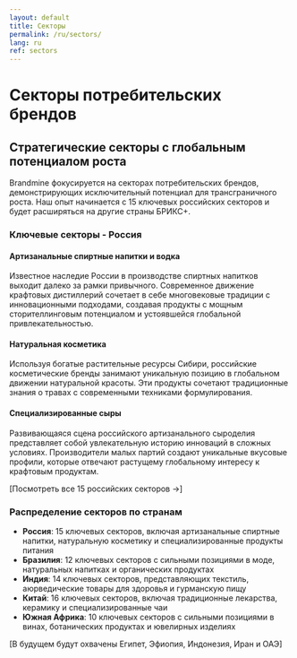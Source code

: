 ```yaml
---
layout: default
title: Секторы
permalink: /ru/sectors/
lang: ru
ref: sectors
---
```


# Секторы потребительских брендов

## Стратегические секторы с глобальным потенциалом роста

Brandmine фокусируется на секторах потребительских брендов, демонстрирующих исключительный потенциал для трансграничного роста. Наш опыт начинается с 15 ключевых российских секторов и будет расширяться на другие страны БРИКС+.

### Ключевые секторы - Россия

#### Артизанальные спиртные напитки и водка
Известное наследие России в производстве спиртных напитков выходит далеко за рамки привычного. Современное движение крафтовых дистиллерий сочетает в себе многовековые традиции с инновационными подходами, создавая продукты с мощным сторителлинговым потенциалом и устоявшейся глобальной привлекательностью.

#### Натуральная косметика
Используя богатые растительные ресурсы Сибири, российские косметические бренды занимают уникальную позицию в глобальном движении натуральной красоты. Эти продукты сочетают традиционные знания о травах с современными техниками формулирования.

#### Специализированные сыры
Развивающаяся сцена российского артизанального сыроделия представляет собой увлекательную историю инноваций в сложных условиях. Производители малых партий создают уникальные вкусовые профили, которые отвечают растущему глобальному интересу к крафтовым продуктам.

[Посмотреть все 15 российских секторов →]

### Распределение секторов по странам

- **Россия**: 15 ключевых секторов, включая артизанальные спиртные напитки, натуральную косметику и специализированные продукты питания
- **Бразилия**: 12 ключевых секторов с сильными позициями в моде, натуральных напитках и органических продуктах
- **Индия**: 14 ключевых секторов, представляющих текстиль, аюрведические товары для здоровья и гурманскую пищу
- **Китай**: 16 ключевых секторов, включая традиционные лекарства, керамику и специализированные чаи
- **Южная Африка**: 10 ключевых секторов с сильными позициями в винах, ботанических продуктах и ювелирных изделиях

[В будущем будут охвачены Египет, Эфиопия, Индонезия, Иран и ОАЭ]